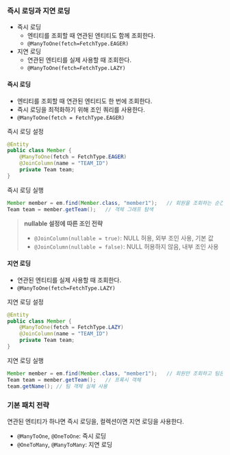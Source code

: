 ### 즉시 로딩과 지연 로딩
- 즉시 로딩
  - 엔티티를 조회할 때 연관된 엔티티도 함께 조회한다.
  - ```@ManyToOne(fetch=FetchType.EAGER)```
- 지연 로딩
  - 연관된 엔티티를 실제 사용할 때 조회한다.
  - ```@ManyToOne(fetch=FetchType.LAZY)```

#### 즉시 로딩
- 엔티티를 조회할 때 연관된 엔티티도 한 번에 조회한다.
- 즉시 로딩을 최적화하기 위해 조인 쿼리를 사용한다.
- ```@ManyToOne(fetch = FetchType.EAGER)```

즉시 로딩 설정
```java
@Entity
public class Member {
    @ManyToOne(fetch = FetchType.EAGER)
    @JoinColumn(name = "TEAM_ID")
    private Team team;
}
```
즉시 로딩 실행
```java
Member member = em.find(Member.class, "member1");   // 회원을 조회하는 순간 팀도 같이 조회
Team team = member.getTeam();   // 객체 그래프 탐색
```

> **nullable 설정에 따른 조인 전략**
> - ```@JoinColumn(nullable = true)```: NULL 허용, 외부 조인 사용, 기본 값
> - ```@JoinColumn(nullable = false)```: NULL 허용하지 않음, 내부 조인 사용

#### 지연 로딩
- 연관된 엔티티를 실제 사용할 때 조회한다.
- ```@ManyToOne(fetch=FetchType.LAZY)```

지연 로딩 설정
```java
@Entity
public class Member {
    @ManyToOne(fetch = FetchType.LAZY)
    @JoinColumn(name = "TEAM_ID")
    private Team team;
}
```

지연 로딩 실행
```java
Member member = em.find(Member.class, "member1");   // 회원만 조회하고 팀은 조회하지 않음
Team team = member.getTeam();   // 프록시 객체
team.getName(); // 팀 객체 실제 사용
```

### 기본 패치 전략
연관된 엔티티가 하나면 즉시 로딩을, 컬렉션이면 지연 로딩을 사용한다.
- ```@ManyToOne```, ```@OneToOne```: 즉시 로딩
- ```@OneToMany```, ```@ManyToMany```: 지연 로딩